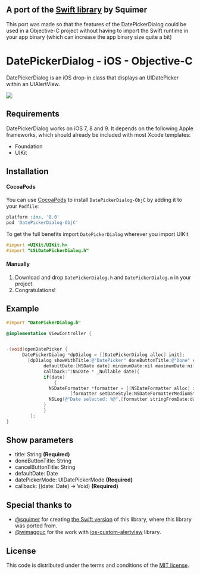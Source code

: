 ## A port of the [Swift library](https://www.github.com/squimer/DatePickerDialog-iOS-Swift/) by Squimer

This port was made so that the features of the DatePickerDialog could be used in a Objective-C project without having to import the Swift runtime in your app binary (which can increase the app binary size quite a bit)

# DatePickerDialog - iOS - Objective-C

DatePickerDialog is an iOS drop-in class that displays an UIDatePicker within an UIAlertView.

[![](https://raw.githubusercontent.com/gameleon-dev/DatePickerDialog-iOS-ObjC/master/screen1.png)](https://github.com/gameleon-dev/DatePickerDialog-iOS-ObjC/tree/master)

## Requirements

DatePickerDialog works on iOS 7, 8 and 9. It depends on the following Apple frameworks, which should already be included with most Xcode templates:

* Foundation
* UIKit

## Installation
#### CocoaPods
You can use [CocoaPods](http://cocoapods.org/) to install `DatePickerDialog-ObjC` by adding it to your `Podfile`:

```ruby
platform :ios, '8.0'
pod 'DatePickerDialog-ObjC'
```

To get the full benefits import `DatePickerDialog` wherever you import UIKit

``` objective-c
#import <UIKit/UIKit.h>
#import "LSLDatePickerDialog.h"
```

#### Manually
1. Download and drop ```DatePickerDialog.h``` and  ```DatePickerDialog.m``` in your project.
2. Congratulations!

## Example

```objective-c
#import "DatePickerDialog.h"

@implementation ViewController {


-(void)openDatePicker {
      DatePickerDialog *dpDialog = [[DatePickerDialog alloc] init];
	    [dpDialog showWithTitle:@"DatePicker" doneButtonTitle:@"Done" cancelButtonTitle:@"Cancel"
		      defaultDate:[NSDate date] minimumDate:nil maximumDate:nil datePickerMode:UIDatePickerModeDate
		      callback:^(NSDate * _Nullable date){
		  	  if(date)
         		  {
			  	NSDateFormatter *formatter = [[NSDateFormatter alloc] init];
            		 	[formatter setDateStyle:NSDateFormatterMediumStyle];
				NSLog(@"Date selected: %@",[formatter stringFromDate:date]);
	 		  }
		      }
	     ];
}
```

## Show parameters

- title: String **(Required)**
- doneButtonTitle: String
- cancelButtonTitle: String
- defaultDate: Date
- datePickerMode: UIDatePickerMode **(Required)**
- callback: ((date: Date) -> Void) **(Required)**

## Special thanks to

* [@squimer](https://github.com/squimer) for creating [the Swift version](https://github.com/wimagguc/ios-custom-alertview) of this library, where this library was ported from.
* [@wimagguc](https://github.com/wimagguc) for the work with [ios-custom-alertview](https://github.com/wimagguc/ios-custom-alertview) library.

## License

This code is distributed under the terms and conditions of the [MIT license](LICENSE). 

